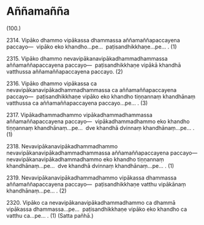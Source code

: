 

# Aññamañña






(100.)

2314\. Vipāko dhammo vipākassa dhammassa aññamaññapaccayena paccayo—  vipāko eko khandho…pe…  paṭisandhikkhaṇe…pe… . (1)

2315\. Vipāko dhammo nevavipākanavipākadhammadhammassa aññamaññapaccayena paccayo—  paṭisandhikkhaṇe vipākā khandhā vatthussa aññamaññapaccayena paccayo. (2)

2316\. Vipāko dhammo vipākassa ca nevavipākanavipākadhammadhammassa ca aññamaññapaccayena paccayo—  paṭisandhikkhaṇe vipāko eko khandho tiṇṇannaṃ khandhānaṃ vatthussa ca aññamaññapaccayena paccayo…pe… . (3)

2317\. Vipākadhammadhammo vipākadhammadhammassa aññamaññapaccayena paccayo—  vipākadhammadhammo eko khandho tiṇṇannaṃ khandhānaṃ…pe…  dve khandhā dvinnaṃ khandhānaṃ…pe… . (1)

2318\. Nevavipākanavipākadhammadhammo nevavipākanavipākadhammadhammassa aññamaññapaccayena paccayo—  nevavipākanavipākadhammadhammo eko khandho tiṇṇannaṃ khandhānaṃ…pe…  dve khandhā dvinnaṃ khandhānaṃ…pe… . (1)

2319\. Nevavipākanavipākadhammadhammo vipākassa dhammassa aññamaññapaccayena paccayo—  paṭisandhikkhaṇe vatthu vipākānaṃ khandhānaṃ…pe… . (2)

2320\. Vipāko ca nevavipākanavipākadhammadhammo ca dhammā vipākassa dhammassa…pe…  paṭisandhikkhaṇe vipāko eko khandho ca vatthu ca…pe… . (1) (Satta pañhā.)




